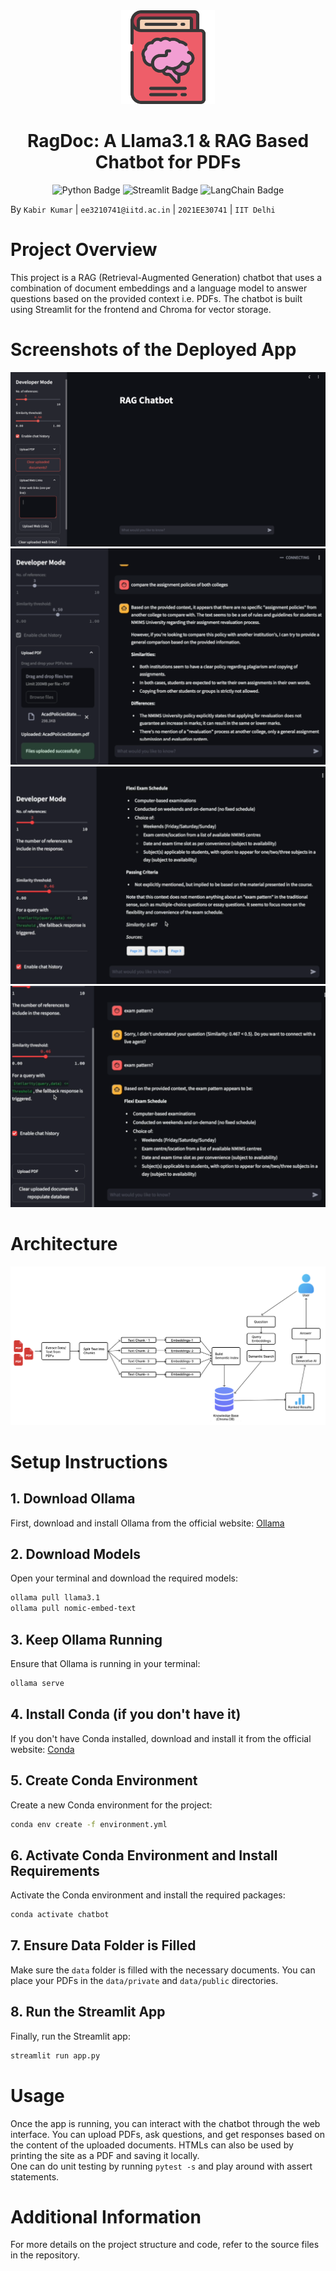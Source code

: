 <div align="center">
      <img src="assets/logo.png" alt="Logo" width="150"> 
      <h1>RagDoc: A Llama3.1 & RAG Based Chatbot for PDFs</h1>

  <img src="https://img.shields.io/badge/Python-black?logo=python&logoSize=auto&labelColor=%23f7f7f7&color=%233776AB&link=https%3A%2F%2Fwww.python.org%2F" alt="Python Badge">
  <img src="https://img.shields.io/badge/Streamlit-black?logo=streamlit&logoSize=auto&labelColor=%23f7f7f7&color=%23FF4B4B&link=https%3A%2F%2Fstreamlit.io%2F" alt="Streamlit Badge">
  <img src="https://img.shields.io/badge/LangChain-black?logo=langchain&logoColor=%231C3C3C&logoSize=auto&labelColor=%23f7f7f7&color=%231C3C3C&link=https%3A%2F%2Fwww.langchain.com%2F" alt="LangChain Badge">
  <!-- <img src="https://img.shields.io/badge/FAISS-black?logo=meta&logoColor=%230467DF&labelColor=%23f7f7f7&color=%230467DF&link=https%3A%2F%2Fai.meta.com%2Ftools%2Ffaiss" alt="FAISS Badge"> -->
  <!-- <img src="https://img.shields.io/badge/MIT-black?logoColor=%23f55036&logoSize=auto&label=license&labelColor=grey&color=%20%233da639&link=https%3A%2F%2Fopensource.org%2Flicense%2FMIT" alt="MIT Badge"> -->
  
  </p>
</div>


By ```Kabir Kumar``` | ```ee3210741@iitd.ac.in``` | ```2021EE30741``` | ```IIT Delhi```  


# Project Overview

This project is a RAG (Retrieval-Augmented Generation) chatbot that uses a combination of document embeddings and a language model to answer questions based on the provided context i.e. PDFs. The chatbot is built using Streamlit for the frontend and Chroma for vector storage.

# Screenshots of the Deployed App

<img src="assets/ss.png">
  
<br>

<img src="assets/ss2.png">
  
<br>

<img src="assets/ss3.png">
  
<br>

<img src="assets/ss4.png">
  
<br>


# Architecture

<img src="assets/arch.png">
  
<br>

# Setup Instructions

## 1. Download Ollama

First, download and install Ollama from the official website: [Ollama](https://ollama.com/)

## 2. Download Models

Open your terminal and download the required models:

```sh
ollama pull llama3.1
ollama pull nomic-embed-text
```

## 3. Keep Ollama Running
Ensure that Ollama is running in your terminal:

```sh
ollama serve
```

## 4. Install Conda (if you don't have it)
If you don't have Conda installed, download and install it from the official website: [Conda](https://docs.conda.io/projects/conda/en/latest/user-guide/install/index.html)

## 5. Create Conda Environment
Create a new Conda environment for the project:
```sh
conda env create -f environment.yml
```

## 6. Activate Conda Environment and Install Requirements
Activate the Conda environment and install the required packages:
```sh
conda activate chatbot
```

## 7. Ensure Data Folder is Filled
Make sure the ```data``` folder is filled with the necessary documents. You can place your PDFs in the ```data/private``` and ```data/public``` directories.

## 8. Run the Streamlit App
Finally, run the Streamlit app:

```sh
streamlit run app.py
```

# Usage
Once the app is running, you can interact with the chatbot through the web interface. You can upload PDFs, ask questions, and get responses based on the content of the uploaded documents. HTMLs can also be used by printing the site as a PDF and saving it locally.  
One can do unit testing by running ```pytest -s``` and play around with assert statements.

# Additional Information
For more details on the project structure and code, refer to the source files in the repository.

